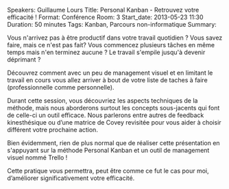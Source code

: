 Speakers: Guillaume Lours
Title: Personal Kanban - Retrouvez votre efficacité !
Format: Conférence
Room: 3
Start_date: 2013-05-23 11:30
Duration: 50 minutes
Tags: Kanban, Parcours non-informatique
Summary:

Vous n'arrivez pas à être productif dans votre travail quotidien ?
Vous savez faire, mais ce n'est pas fait? 
Vous commencez plusieurs tâches en même temps mais n'en terminez aucune ?
Le travail s'empile jusqu'à devenir déprimant ?

Découvrez comment avec un peu de management visuel et en limitant le travail en cours vous allez arriver à bout de votre liste de taches à faire (professionnelle comme personnelle).

Durant cette session, vous découvriez les aspects techniques de la méthode, mais  nous aborderons surtout les concepts sous-jacents qui font de celle-ci un outil efficace.
Nous parlerons entre autres de feedback kinesthésique ou d’une matrice de Covey revisitée pour vous aider à choisir différent votre prochaine action.

Bien évidemment, rien de plus normal que de réaliser cette présentation en s'appuyant sur la méthode Personal Kanban et un outil de management visuel nommé Trello !

Cette pratique vous permettra, peut être comme ce fut le cas pour moi, d’améliorer significativement votre efficacité.
